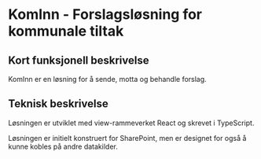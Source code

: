 # KomInn - Forslagsløsning for kommunale tiltak

## Kort funksjonell beskrivelse
KomInn er en løsning for å sende, motta og behandle forslag.

## Teknisk beskrivelse
Løsningen er utviklet med view-rammeverket React og skrevet i TypeScript. 

Løsningen er initielt konstruert for SharePoint, men er designet for også å kunne kobles på andre datakilder.